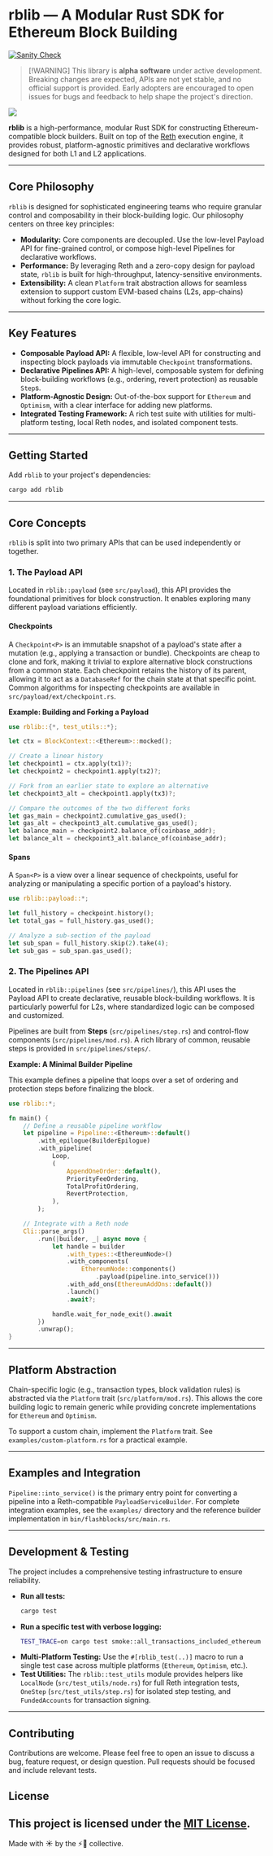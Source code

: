 # rblib — A Modular Rust SDK for Ethereum Block Building

[![Sanity Check](https://github.com/flashbots/rblib/actions/workflows/sanity.yaml/badge.svg)](https://github.com/flashbots/rblib/actions/workflows/sanity.yaml)


> [\!WARNING]
> This library is **alpha software** under active development. Breaking changes are expected, APIs are not yet stable, and no official support is provided. Early adopters are encouraged to open issues for bugs and feedback to help shape the project's direction.

![](./assets/rblib_chip.png)


**rblib** is a high-performance, modular Rust SDK for constructing Ethereum-compatible block builders. Built on top of the [Reth](https://github.com/paradigmxyz/reth) execution engine, it provides robust, platform-agnostic primitives and declarative workflows designed for both L1 and L2 applications.

-----

## Core Philosophy

`rblib` is designed for sophisticated engineering teams who require granular control and composability in their block-building logic. Our philosophy centers on three key principles:

  * **Modularity:** Core components are decoupled. Use the low-level Payload API for fine-grained control, or compose high-level Pipelines for declarative workflows.
  * **Performance:** By leveraging Reth and a zero-copy design for payload state, `rblib` is built for high-throughput, latency-sensitive environments.
  * **Extensibility:** A clean `Platform` trait abstraction allows for seamless extension to support custom EVM-based chains (L2s, app-chains) without forking the core logic.

-----

## Key Features

  * **Composable Payload API:** A flexible, low-level API for constructing and inspecting block payloads via immutable `Checkpoint` transformations.
  * **Declarative Pipelines API:** A high-level, composable system for defining block-building workflows (e.g., ordering, revert protection) as reusable `Step`s.
  * **Platform-Agnostic Design:** Out-of-the-box support for `Ethereum` and `Optimism`, with a clear interface for adding new platforms.
  * **Integrated Testing Framework:** A rich test suite with utilities for multi-platform testing, local Reth nodes, and isolated component tests.

-----

## Getting Started

Add `rblib` to your project's dependencies:

```bash
cargo add rblib
```

-----

## Core Concepts

`rblib` is split into two primary APIs that can be used independently or together.

### 1\. The Payload API

Located in `rblib::payload` (see `src/payload`), this API provides the foundational primitives for block construction. It enables exploring many different payload variations efficiently.

#### Checkpoints

A `Checkpoint<P>` is an immutable snapshot of a payload's state after a mutation (e.g., applying a transaction or bundle). Checkpoints are cheap to clone and fork, making it trivial to explore alternative block constructions from a common state. Each checkpoint retains the history of its parent, allowing it to act as a `DatabaseRef` for the chain state at that specific point. Common algorithms for inspecting checkpoints are available in `src/payload/ext/checkpoint.rs`.

**Example: Building and Forking a Payload**

```rust
use rblib::{*, test_utils::*};

let ctx = BlockContext::<Ethereum>::mocked();

// Create a linear history
let checkpoint1 = ctx.apply(tx1)?;
let checkpoint2 = checkpoint1.apply(tx2)?;

// Fork from an earlier state to explore an alternative
let checkpoint3_alt = checkpoint1.apply(tx3)?;

// Compare the outcomes of the two different forks
let gas_main = checkpoint2.cumulative_gas_used();
let gas_alt = checkpoint3_alt.cumulative_gas_used();
let balance_main = checkpoint2.balance_of(coinbase_addr);
let balance_alt = checkpoint3_alt.balance_of(coinbase_addr);
```

#### Spans

A `Span<P>` is a view over a linear sequence of checkpoints, useful for analyzing or manipulating a specific portion of a payload's history.

```rust
use rblib::payload::*;

let full_history = checkpoint.history();
let total_gas = full_history.gas_used();

// Analyze a sub-section of the payload
let sub_span = full_history.skip(2).take(4);
let sub_gas = sub_span.gas_used();
```

### 2\. The Pipelines API

Located in `rblib::pipelines` (see `src/pipelines/`), this API uses the Payload API to create declarative, reusable block-building workflows. It is particularly powerful for L2s, where standardized logic can be composed and customized.

Pipelines are built from **Steps** (`src/pipelines/step.rs`) and control-flow components (`src/pipelines/mod.rs`). A rich library of common, reusable steps is provided in `src/pipelines/steps/`.

**Example: A Minimal Builder Pipeline**

This example defines a pipeline that loops over a set of ordering and protection steps before finalizing the block.

```rust
use rblib::*;

fn main() {
    // Define a reusable pipeline workflow
    let pipeline = Pipeline::<Ethereum>::default()
        .with_epilogue(BuilderEpilogue)
        .with_pipeline(
            Loop,
            (
                AppendOneOrder::default(),
                PriorityFeeOrdering,
                TotalProfitOrdering,
                RevertProtection,
            ),
        );

    // Integrate with a Reth node
    Cli::parse_args()
        .run(|builder, _| async move {
            let handle = builder
                .with_types::<EthereumNode>()
                .with_components(
                    EthereumNode::components()
                        .payload(pipeline.into_service()))
                .with_add_ons(EthereumAddOns::default())
                .launch()
                .await?;

            handle.wait_for_node_exit().await
        })
        .unwrap();
}
```

-----

## Platform Abstraction

Chain-specific logic (e.g., transaction types, block validation rules) is abstracted via the `Platform` trait (`src/platform/mod.rs`). This allows the core building logic to remain generic while providing concrete implementations for `Ethereum` and `Optimism`.

To support a custom chain, implement the `Platform` trait. See `examples/custom-platform.rs` for a practical example.

-----

## Examples and Integration

`Pipeline::into_service()` is the primary entry point for converting a pipeline into a Reth-compatible `PayloadServiceBuilder`. For complete integration examples, see the `examples/` directory and the reference builder implementation in `bin/flashblocks/src/main.rs`.

-----

## Development & Testing

The project includes a comprehensive testing infrastructure to ensure reliability.

  * **Run all tests:**
    ```bash
    cargo test
    ```
  * **Run a specific test with verbose logging:**
    ```bash
    TEST_TRACE=on cargo test smoke::all_transactions_included_ethereum
    ```
  * **Multi-Platform Testing:** Use the `#[rblib_test(..)]` macro to run a single test case across multiple platforms (`Ethereum`, `Optimism`, etc.).
  * **Test Utilities:** The `rblib::test_utils` module provides helpers like `LocalNode` (`src/test_utils/node.rs`) for full Reth integration tests, `OneStep` (`src/test_utils/step.rs`) for isolated step testing, and `FundedAccounts` for transaction signing.

-----

## Contributing

Contributions are welcome. Please feel free to open an issue to discuss a bug, feature request, or design question. Pull requests should be focused and include relevant tests.

## License

This project is licensed under the [MIT License](https://www.google.com/search?q=/LICENSE).
---

Made with ☀️ by the ⚡🤖 collective.